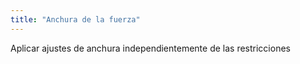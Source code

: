 ```yaml
---
title: "Anchura de la fuerza"
---
```


Aplicar ajustes de anchura independientemente de las restricciones




